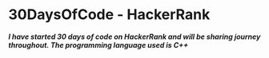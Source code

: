 # 30DaysOfCode - HackerRank

***I have started 30 days of code on HackerRank and will be sharing journey throughout. The programming language used is C++***


